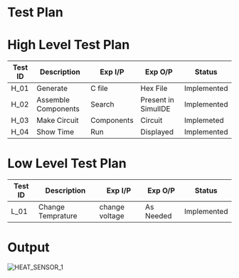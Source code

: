 # Test Plan
# High Level Test Plan
|Test ID	|Description	|Exp I/P	|Exp O/P	|Status |
|---------|-------------|--------|---------|-------|
|H_01	|Generate |	C file|	Hex File|	Implemented|
|H_02 |	Assemble Components|	Search|	Present in SimulIDE|	Implemented|
|H_03 |	Make Circuit|	Components|	Circuit|	Implemeted|
|H_04	|Show Time|	Run|	Displayed|	Implemented|
# Low Level Test Plan
|Test ID	|Description	|Exp I/P	|Exp O/P	|Status |
|---------|-------------|--------|---------|-------|
|L_01	|Change Temprature |change voltage|	As Needed|	Implemented|
# Output
![HEAT_SENSOR_1](https://user-images.githubusercontent.com/101049933/163728612-2e113c67-a8f9-4f9a-beaa-a7c5b5916964.png)
